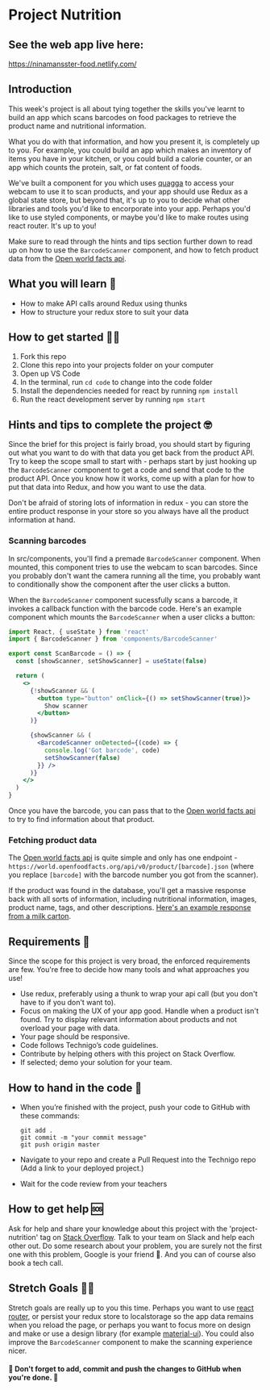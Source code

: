 # Project Nutrition

## See the web app live here:
https://ninamansster-food.netlify.com/


## Introduction
This week's project is all about tying together the skills you've learnt to build an app which scans barcodes on food packages to retrieve the product name and nutritional information.

What you do with that information, and how you present it, is completely up to you. For example, you could build an app which makes an inventory of items you have in your kitchen, or you could build a calorie counter, or an app which counts the protein, salt, or fat content of foods.

We've built a component for you which uses [quagga](https://github.com/serratus/quaggaJS) to access your webcam to use it to scan products, and your app should use Redux as a global state store, but beyond that, it's up to you to decide what other libraries and tools you'd like to encorporate into your app. Perhaps you'd like to use styled components, or maybe you'd like to make routes using react router. It's up to you!

Make sure to read through the hints and tips section further down to read up on how to use the `BarcodeScanner` component, and how to fetch product data from the [Open world facts api](https://world.openfoodfacts.org/).

## What you will learn 🧠

* How to make API calls around Redux using thunks
* How to structure your redux store to suit your data

## How to get started 💪🏼

1. Fork this repo
2. Clone this repo into your projects folder on your computer
3. Open up VS Code
4. In the terminal, run `cd code` to change into the code folder
5. Install the dependencies needed for react by running `npm install`
6. Run the react development server by running `npm start`

## Hints and tips to complete the project 🤓

Since the brief for this project is fairly broad, you should start by figuring out what you want to do with that data you get back from the product API. Try to keep the scope small to start with - perhaps start by just hooking up the `BarcodeScanner` component to get a code and send that code to the product API. Once you know how it works, come up with a plan for how to put that data into Redux, and how you want to use the data.

Don't be afraid of storing lots of information in redux - you can store the entire product response in your store so you always have all the product information at hand.

### Scanning barcodes

In src/components, you'll find a premade `BarcodeScanner` component. When mounted, this component tries to use the webcam to scan barcodes. Since you probably don't want the camera running all the time, you probably want to conditionally show the component after the user clicks a button.

When the `BarcodeScanner` component sucessfully scans a barcode, it invokes a callback function with the barcode code. Here's an example component which mounts the `BarcodeScanner` when a user clicks a button:

```jsx
import React, { useState } from 'react'
import { BarcodeScanner } from 'components/BarcodeScanner'

export const ScanBarcode = () => {
  const [showScanner, setShowScanner] = useState(false)

  return (
    <>
      {!showScanner && (
        <button type="button" onClick={() => setShowScanner(true)}>
          Show scanner
        </button>
      )}

      {showScanner && (
        <BarcodeScanner onDetected={(code) => {
          console.log('Got barcode', code)
          setShowScanner(false)
        }} />
      )}
    </>
  )
}
```

Once you have the barcode, you can pass that to the [Open world facts api](https://world.openfoodfacts.org/) to try to find information about that product.

### Fetching product data

The [Open world facts api](https://world.openfoodfacts.org/) is quite simple and only has one endpoint - `https://world.openfoodfacts.org/api/v0/product/[barcode].json` (where you replace `[barcode]` with the barcode number you got from the scanner).

If the product was found in the database, you'll get a massive response back with all sorts of information, including nutritional information, images, product name, tags, and other descriptions. [Here's an example response from a milk carton](https://world.openfoodfacts.org/api/v0/product/7310865071804.json).

## Requirements 🧪

Since the scope for this project is very broad, the enforced requirements are few. You're free to decide how many tools and what approaches you use!

* Use redux, preferably using a thunk to wrap your api call (but you don't have to if you don't want to).
* Focus on making the UX of your app good. Handle when a product isn't found. Try to display relevant information about products and not overload your page with data.
* Your page should be responsive.
* Code follows Technigo’s code guidelines.
* Contribute by helping others with this project on Stack Overflow.
* If selected; demo your solution for your team.


## How to hand in the code 🎯

* When you’re finished with the project, push your code to GitHub with these commands:

  ```
  git add .
  git commit -m "your commit message"
  git push origin master
  ```

* Navigate to your repo and create a Pull Request into the Technigo repo (Add a link to your deployed project.)
* Wait for the code review from your teachers

## How to get help 🆘

Ask for help and share your knowledge about this project with the 'project-nutrition' tag on [Stack Overflow](https://stackoverflow.com/c/technigo/questions). Talk to your team on Slack and help each other out. Do some research about your problem, you are surely not the first one with this problem, Google is your friend 🙂. And you can of course also book a tech call. 

## Stretch Goals 🏃‍♂

Stretch goals are really up to you this time. Perhaps you want to use [react router](https://reacttraining.com/react-router/web/guides/quick-start), or persist your redux store to localstorage so the app data remains when you reload the page, or perhaps you want to focus more on design and make or use a design library (for example [material-ui](https://material-ui.com/)). You could also improve the `BarcodeScanner` component to make the scanning experience nicer.

#### 🚨 Don't forget to add, commit and push the changes to GitHub when you're done. 🏁
